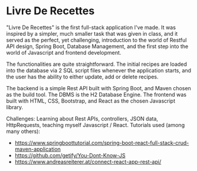 # Livre De Recettes

"Livre De Recettes" is the first full-stack application I've made. 
It was inspired by a simpler, much smaller task that was given in class, and it served as the perfect, yet challenging, introduction to the world of Restful API design, Spring Boot, Database Management, and the first step into the world of Javascript and frontend development.

The functionalities are quite straightforward. The initial recipes are loaded into the database via 2 SQL script files whenever the application starts, and the user has the ability to either update, add or delete recipes.

The backend is a simple Rest API built with Spring Boot, and Maven chosen as the build tool.
The DBMS is the H2 Database Engine.
The frontend was built with HTML, CSS, Bootstrap, and React as the chosen Javascript library.

Challenges: Learning about Rest APIs, controllers, JSON data, HttpRequests, teaching myself Javascript / React.
Tutorials used (among many others):
- https://www.springboottutorial.com/spring-boot-react-full-stack-crud-maven-application
- https://github.com/getify/You-Dont-Know-JS
- https://www.andreasreiterer.at/connect-react-app-rest-api/

